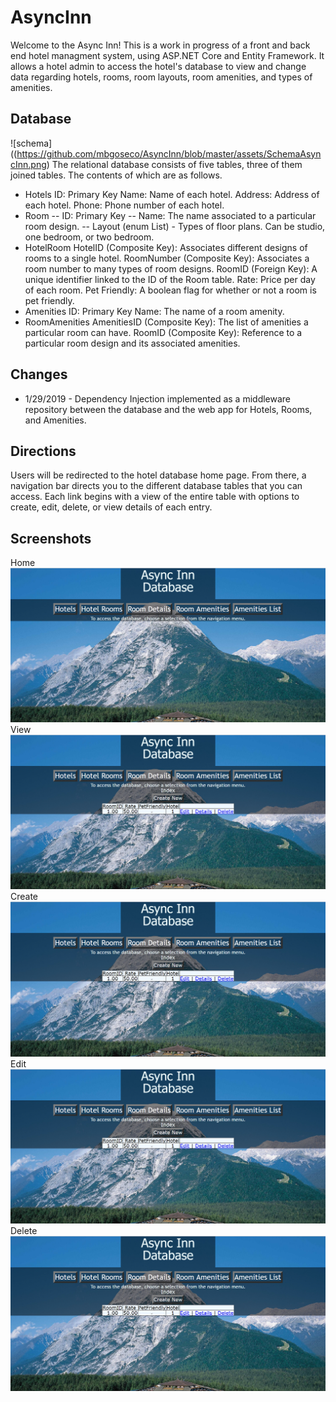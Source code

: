 # AsyncInn
Welcome to the Async Inn! This is a work in progress of a front and back end hotel managment system, using ASP.NET Core and Entity Framework. It allows a hotel admin to access the hotel's database to view and change data regarding hotels, rooms, room layouts, room amenities, and types of amenities.

## Database
![schema]((https://github.com/mbgoseco/AsyncInn/blob/master/assets/SchemaAsyncInn.png)
The relational database consists of five tables, three of them joined tables. The contents of which are as follows.
- Hotels
ID: Primary Key
Name: Name of each hotel.
Address: Address of each hotel.
Phone: Phone number of each hotel.
- Room
-- ID: Primary Key
-- Name: The name associated to a particular room design.
-- Layout (enum List) - Types of floor plans. Can be studio, one bedroom, or two bedroom.
- HotelRoom
HotelID (Composite Key): Associates different designs of rooms to a single hotel.
RoomNumber (Composite Key): Associates a room number to many types of room designs.
RoomID (Foreign Key): A unique identifier linked to the ID of the Room table.
Rate: Price per day of each room.
Pet Friendly: A boolean flag for whether or not a room is pet friendly.
- Amenities
ID: Primary Key
Name: The name of a room amenity.
- RoomAmenities
AmenitiesID (Composite Key): The list of amenities a particular room can have.
RoomID (Composite Key): Reference to a particular room design and its associated amenities.

## Changes
- 1/29/2019 - Dependency Injection implemented as a middleware repository between the database and the web app for Hotels, Rooms, and Amenities.

## Directions
Users will be redirected to the hotel database home page. From there, a navigation bar directs you to the different database tables that you can access. Each link begins with a view of the entire table with options to create, edit, delete, or view details of each entry.

## Screenshots
Home
![home](https://github.com/mbgoseco/AsyncInn/blob/master/assets/home.PNG)
View
![database](https://github.com/mbgoseco/AsyncInn/blob/master/assets/database.PNG)
Create
![create](https://github.com/mbgoseco/AsyncInn/blob/master/assets/database.PNG)
Edit
![edit](https://github.com/mbgoseco/AsyncInn/blob/master/assets/database.PNG)
Delete
![delete](https://github.com/mbgoseco/AsyncInn/blob/master/assets/database.PNG)

